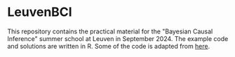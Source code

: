 # LeuvenBCI

This repository contains the practical material for the "Bayesian Causal Inference" summer school at Leuven in September 2024. The example code and solutions are written in R. Some of the code is adapted from [here](https://github.com/xuyiqing/lalonde).
